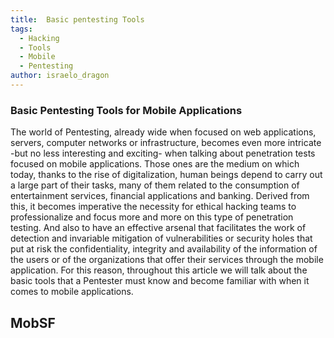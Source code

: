 ```yaml
---
title:  Basic pentesting Tools
tags:
  - Hacking
  - Tools
  - Mobile
  - Pentesting
author: israelo_dragon
---
```


### Basic Pentesting Tools for Mobile Applications

The world of Pentesting, already wide when focused on web applications, servers, computer networks or infrastructure, becomes even more intricate -but no less interesting and exciting- when talking about penetration tests focused on mobile applications. Those ones are the medium on which today, thanks to the rise of digitalization, human beings depend to carry out a large part of their tasks, many of them related to the consumption of entertainment services, financial applications and banking.
Derived from this, it becomes imperative the necessity for ethical hacking teams to professionalize and focus more and more on this type of penetration testing. And also to have an effective arsenal that facilitates the work of detection and invariable mitigation of vulnerabilities or security holes that put at risk the confidentiality, integrity and availability of the information of the users or of the organizations that offer their services through the mobile application.
For this reason, throughout this article we will talk about the basic tools that a Pentester must know and become familiar with when it comes to mobile applications.

## MobSF
